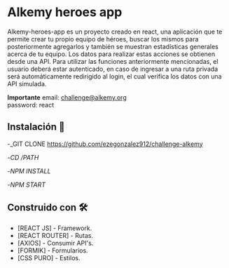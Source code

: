 # Alkemy heroes app

Alkemy-heroes-app es un proyecto creado en react, una aplicación que te permite crear tu propio equipo de héroes, buscar los mismos para posteriormente agregarlos y también se muestran estadísticas generales acerca de tu equipo. Los datos para realizar estas acciones se obtienen desde una API. Para utilizar las funciones anteriormente mencionadas, el usuario deberá estar autenticado, en caso de ingresar a una ruta privada será automáticamente redirigido al login, el cual verifica los datos con una API simulada.

<b>Importante</b>
email: challenge@alkemy.org <br/>
password: react

## Instalación 🔧

-_GIT CLONE https://github.com/ezegonzalez912/challenge-alkemy

-_CD /PATH_

-_NPM INSTALL_

-_NPM START_

## Construido con 🛠️

* [REACT JS] - Framework.
* [REACT ROUTER] - Rutas.
* [AXIOS] - Consumir API's.
* [FORMIK] - Formularios.
* [CSS PURO] - Estilos.
